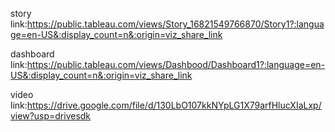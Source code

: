 story link:https://public.tableau.com/views/Story_16821549766870/Story1?:language=en-US&:display_count=n&:origin=viz_share_link

dashboard link:https://public.tableau.com/views/Dashbood/Dashboard1?:language=en-US&:display_count=n&:origin=viz_share_link

video link:https://drive.google.com/file/d/130LbO107kkNYpLG1X79arfHlucXIaLxp/view?usp=drivesdk
